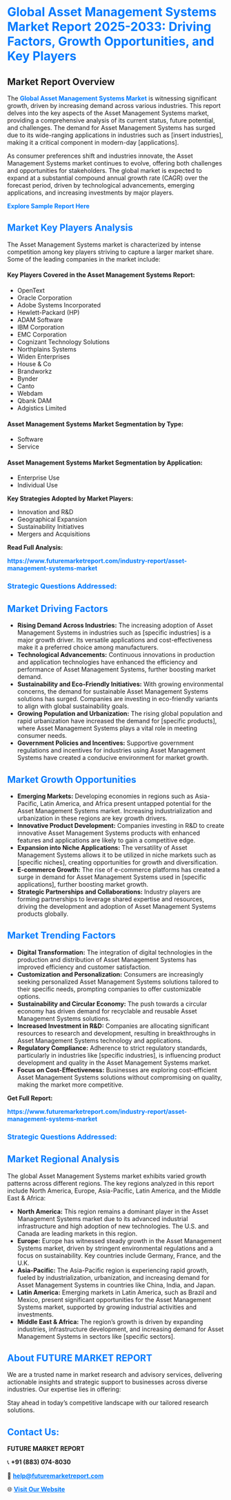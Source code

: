 <h1 style="color: #007BFF;">Global Asset Management Systems Market Report 2025-2033: Driving Factors, Growth Opportunities, and Key Players</h1>

<section id="overview">
<h2>Market Report Overview</h2>
<p>The <a href="https://www.futuremarketreport.com/industry-report/asset-management-systems-market" style="color: #007BFF; text-decoration: none;"><strong>Global Asset Management Systems Market</strong></a> is witnessing significant growth, driven by increasing demand across various industries. This report delves into the key aspects of the Asset Management Systems market, providing a comprehensive analysis of its current status, future potential, and challenges. The demand for Asset Management Systems has surged due to its wide-ranging applications in industries such as [insert industries], making it a critical component in modern-day [applications].</p>
<p>As consumer preferences shift and industries innovate, the Asset Management Systems market continues to evolve, offering both challenges and opportunities for stakeholders. The global market is expected to expand at a substantial compound annual growth rate (CAGR) over the forecast period, driven by technological advancements, emerging applications, and increasing investments by major players.</p>
</section>

<section id="overview">
<p><a href="https://www.futuremarketreport.com/request-sample/reportId=62442" style="color: #007BFF; text-decoration: none;"><strong>Explore Sample Report Here</strong></a></p>
</section>

<section id="key-players">
<h2 style="color: #007BFF;">Market Key Players Analysis</h2>
<p>The Asset Management Systems market is characterized by intense competition among key players striving to capture a larger market share. Some of the leading companies in the market include:</p>
<h4>Key Players Covered in the Asset Management Systems Report:</h4>
<ul><li>OpenText</li><li>Oracle Corporation</li><li>Adobe Systems Incorporated</li><li>Hewlett-Packard (HP)</li><li>ADAM Software</li><li>IBM Corporation</li><li>EMC Corporation</li><li>Cognizant Technology Solutions</li><li>Northplains Systems</li><li>Widen Enterprises</li><li>House &amp; Co</li><li>Brandworkz</li><li>Bynder</li><li>Canto</li><li>Webdam</li><li>Qbank DAM</li><li>Adgistics Limited</li></ul>
<h4>Asset Management Systems Market Segmentation by Type:</h4>
<ul><li>Software</li><li>Service</li></ul>

<h4>Asset Management Systems Market Segmentation by Application:</h4>
<ul><li>Enterprise Use</li><li>Individual Use</li></ul>
<p><strong>Key Strategies Adopted by Market Players:</strong></p>
<ul>
<li>Innovation and R&D</li>
<li>Geographical Expansion</li>
<li>Sustainability Initiatives</li>
<li>Mergers and Acquisitions</li>
</ul>
</section>

<section>
<p><strong>Read Full Analysis: </strong></p><a href="https://www.futuremarketreport.com/industry-report/asset-management-systems-market" style="color: #007BFF; text-decoration: none;"><strong>https://www.futuremarketreport.com/industry-report/asset-management-systems-market</strong></a>
<h3 style="color: #007BFF;">Strategic Questions Addressed:</h3>
</section>

<section id="driving-factors">
<h2 style="color: #007BFF;">Market Driving Factors</h2>
<ul>
<li><strong>Rising Demand Across Industries:</strong> The increasing adoption of Asset Management Systems in industries such as [specific industries] is a major growth driver. Its versatile applications and cost-effectiveness make it a preferred choice among manufacturers.</li>
<li><strong>Technological Advancements:</strong> Continuous innovations in production and application technologies have enhanced the efficiency and performance of Asset Management Systems, further boosting market demand.</li>
<li><strong>Sustainability and Eco-Friendly Initiatives:</strong> With growing environmental concerns, the demand for sustainable Asset Management Systems solutions has surged. Companies are investing in eco-friendly variants to align with global sustainability goals.</li>
<li><strong>Growing Population and Urbanization:</strong> The rising global population and rapid urbanization have increased the demand for [specific products], where Asset Management Systems plays a vital role in meeting consumer needs.</li>
<li><strong>Government Policies and Incentives:</strong> Supportive government regulations and incentives for industries using Asset Management Systems have created a conducive environment for market growth.</li>
</ul>
</section>

<section id="growth-opportunities">
<h2 style="color: #007BFF;">Market Growth Opportunities</h2>
<ul>
<li><strong>Emerging Markets:</strong> Developing economies in regions such as Asia-Pacific, Latin America, and Africa present untapped potential for the Asset Management Systems market. Increasing industrialization and urbanization in these regions are key growth drivers.</li>
<li><strong>Innovative Product Development:</strong> Companies investing in R&D to create innovative Asset Management Systems products with enhanced features and applications are likely to gain a competitive edge.</li>
<li><strong>Expansion into Niche Applications:</strong> The versatility of Asset Management Systems allows it to be utilized in niche markets such as [specific niches], creating opportunities for growth and diversification.</li>
<li><strong>E-commerce Growth:</strong> The rise of e-commerce platforms has created a surge in demand for Asset Management Systems used in [specific applications], further boosting market growth.</li>
<li><strong>Strategic Partnerships and Collaborations:</strong> Industry players are forming partnerships to leverage shared expertise and resources, driving the development and adoption of Asset Management Systems products globally.</li>
</ul>
</section>

<section id="trending-factors">
<h2 style="color: #007BFF;">Market Trending Factors</h2>
<ul>
<li><strong>Digital Transformation:</strong> The integration of digital technologies in the production and distribution of Asset Management Systems has improved efficiency and customer satisfaction.</li>
<li><strong>Customization and Personalization:</strong> Consumers are increasingly seeking personalized Asset Management Systems solutions tailored to their specific needs, prompting companies to offer customizable options.</li>
<li><strong>Sustainability and Circular Economy:</strong> The push towards a circular economy has driven demand for recyclable and reusable Asset Management Systems solutions.</li>
<li><strong>Increased Investment in R&D:</strong> Companies are allocating significant resources to research and development, resulting in breakthroughs in Asset Management Systems technology and applications.</li>
<li><strong>Regulatory Compliance:</strong> Adherence to strict regulatory standards, particularly in industries like [specific industries], is influencing product development and quality in the Asset Management Systems market.</li>
<li><strong>Focus on Cost-Effectiveness:</strong> Businesses are exploring cost-efficient Asset Management Systems solutions without compromising on quality, making the market more competitive.</li>
</ul>
</section>

<section>
<p><strong>Get Full Report: </strong></p><a href="https://www.futuremarketreport.com/industry-report/asset-management-systems-market" style="color: #007BFF; text-decoration: none;"><strong>https://www.futuremarketreport.com/industry-report/asset-management-systems-market</strong></a>
<h3 style="color: #007BFF;">Strategic Questions Addressed:</h3>
</section>


<section id="regional-analysis">
<h2 style="color: #007BFF;">Market Regional Analysis</h2>
<p>The global Asset Management Systems market exhibits varied growth patterns across different regions. The key regions analyzed in this report include North America, Europe, Asia-Pacific, Latin America, and the Middle East & Africa:</p>
<ul>
<li><strong>North America:</strong> This region remains a dominant player in the Asset Management Systems market due to its advanced industrial infrastructure and high adoption of new technologies. The U.S. and Canada are leading markets in this region.</li>
<li><strong>Europe:</strong> Europe has witnessed steady growth in the Asset Management Systems market, driven by stringent environmental regulations and a focus on sustainability. Key countries include Germany, France, and the U.K.</li>
<li><strong>Asia-Pacific:</strong> The Asia-Pacific region is experiencing rapid growth, fueled by industrialization, urbanization, and increasing demand for Asset Management Systems in countries like China, India, and Japan.</li>
<li><strong>Latin America:</strong> Emerging markets in Latin America, such as Brazil and Mexico, present significant opportunities for the Asset Management Systems market, supported by growing industrial activities and investments.</li>
<li><strong>Middle East & Africa:</strong> The region’s growth is driven by expanding industries, infrastructure development, and increasing demand for Asset Management Systems in sectors like [specific sectors].</li>
</ul>
</section>

<footer>
<h2 style="color: #007BFF;">About FUTURE MARKET REPORT</h2>
<p>We are a trusted name in market research and advisory services, delivering actionable insights and strategic support to businesses across diverse industries. Our expertise lies in offering:</p>

<p>Stay ahead in today’s competitive landscape with our tailored research solutions.</p>

<h2 style="color: #007BFF;">Contact Us:</h2>
<p><strong>FUTURE MARKET REPORT</strong></p>
<p>📞 <strong>+91 (883) 074-8030</strong></p>
<p>📧 <strong><a href="mailto:help@futuremarketreport.com" style="color: #007BFF;">help@futuremarketreport.com</a></strong></p>
<p>🌐 <strong><a href="https://www.futuremarketreport.com/" style="color: #007BFF;">Visit Our Website</a></strong></p>
</footer>